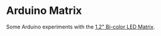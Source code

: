 # Arduino Matrix

Some Arduino experiments with the [1.2" Bi-color LED Matrix](http://www.adafruit.com/products/902).